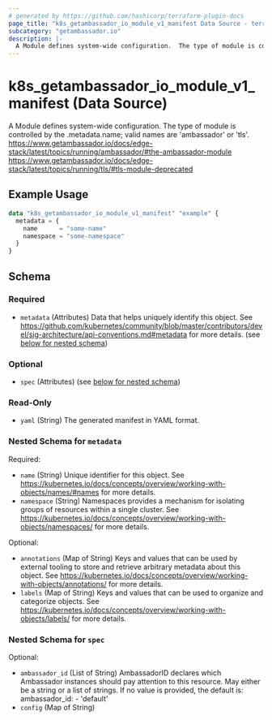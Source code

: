 ```yaml
---
# generated by https://github.com/hashicorp/terraform-plugin-docs
page_title: "k8s_getambassador_io_module_v1_manifest Data Source - terraform-provider-k8s"
subcategory: "getambassador.io"
description: |-
  A Module defines system-wide configuration.  The type of module is controlled by the .metadata.name; valid names are 'ambassador' or 'tls'.
---
```


# k8s_getambassador_io_module_v1_manifest (Data Source)

A Module defines system-wide configuration.  The type of module is controlled by the .metadata.name; valid names are 'ambassador' or 'tls'.  https://www.getambassador.io/docs/edge-stack/latest/topics/running/ambassador/#the-ambassador-module https://www.getambassador.io/docs/edge-stack/latest/topics/running/tls/#tls-module-deprecated

## Example Usage

```terraform
data "k8s_getambassador_io_module_v1_manifest" "example" {
  metadata = {
    name      = "some-name"
    namespace = "some-namespace"
  }
}
```

<!-- schema generated by tfplugindocs -->
## Schema

### Required

- `metadata` (Attributes) Data that helps uniquely identify this object. See https://github.com/kubernetes/community/blob/master/contributors/devel/sig-architecture/api-conventions.md#metadata for more details. (see [below for nested schema](#nestedatt--metadata))

### Optional

- `spec` (Attributes) (see [below for nested schema](#nestedatt--spec))

### Read-Only

- `yaml` (String) The generated manifest in YAML format.

<a id="nestedatt--metadata"></a>
### Nested Schema for `metadata`

Required:

- `name` (String) Unique identifier for this object. See https://kubernetes.io/docs/concepts/overview/working-with-objects/names/#names for more details.
- `namespace` (String) Namespaces provides a mechanism for isolating groups of resources within a single cluster. See https://kubernetes.io/docs/concepts/overview/working-with-objects/namespaces/ for more details.

Optional:

- `annotations` (Map of String) Keys and values that can be used by external tooling to store and retrieve arbitrary metadata about this object. See https://kubernetes.io/docs/concepts/overview/working-with-objects/annotations/ for more details.
- `labels` (Map of String) Keys and values that can be used to organize and categorize objects. See https://kubernetes.io/docs/concepts/overview/working-with-objects/labels/ for more details.


<a id="nestedatt--spec"></a>
### Nested Schema for `spec`

Optional:

- `ambassador_id` (List of String) AmbassadorID declares which Ambassador instances should pay attention to this resource.  May either be a string or a list of strings.  If no value is provided, the default is:  ambassador_id: - 'default'
- `config` (Map of String)
